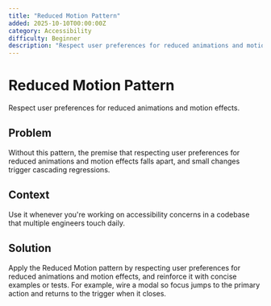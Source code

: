 ```yaml
---
title: "Reduced Motion Pattern"
added: 2025-10-10T00:00:00Z
category: Accessibility
difficulty: Beginner
description: "Respect user preferences for reduced animations and motion effects."
---
```

# Reduced Motion Pattern

Respect user preferences for reduced animations and motion effects.

## Problem

Without this pattern, the premise that respecting user preferences for reduced animations and motion effects falls apart, and small changes trigger cascading regressions.

## Context

Use it whenever you're working on accessibility concerns in a codebase that multiple engineers touch daily.

## Solution

Apply the Reduced Motion pattern by respecting user preferences for reduced animations and motion effects, and reinforce it with concise examples or tests. For example, wire a modal so focus jumps to the primary action and returns to the trigger when it closes.
